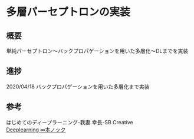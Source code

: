 # 多層パーセプトロンの実装
## 概要
単純パーセプトロン～バックプロパゲーションを用いた多層化～DLまでを実装

## 進捗
2020/04/18 バックプロパゲーションを用いた多層化まで実装

## 参考
はじめてのディープラーニング-我妻 幸長-SB Creative \
[Deeplearning ∞本ノック](https://github.com/yoyoyo-yo/DeepLearningMugenKnock)
